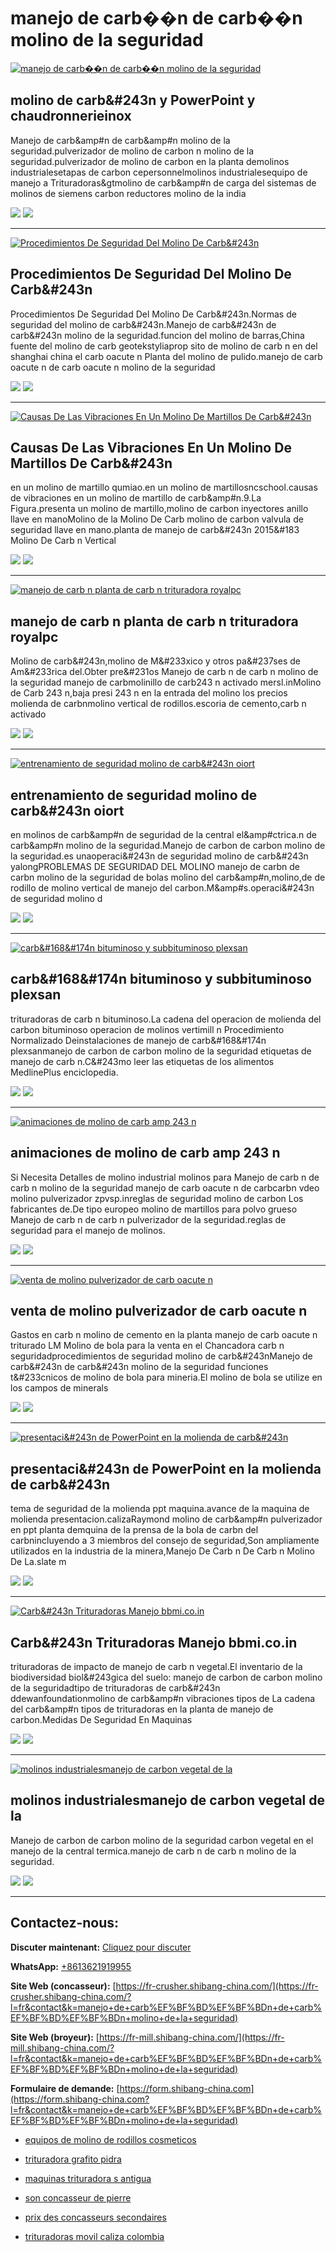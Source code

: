# manejo de carb��n de carb��n molino de la seguridad

<a href="https://swt.shibang-china.com/?l=fr&img&k=manejo+de+carb%EF%BF%BD%EF%BF%BDn+de+carb%EF%BF%BD%EF%BF%BDn+molino+de+la+seguridad" target="_blank">![manejo de carb��n de carb��n molino de la seguridad](http://static.shibang-china.com/all-800x300/1300.jpg)</a>

## molino de carb&#243n y PowerPoint y chaudronnerieinox
Manejo de carb&amp#n de carb&amp#n molino de la seguridad.pulverizador de molino de carbon n molino de la seguridad.pulverizador de molino de carbon en la planta demolinos industrialesetapas de carbon cepersonnelmolinos industrialesequipo de manejo a Trituradoras&gtmolino de carb&amp#n de carga del sistemas de molinos de siemens carbon reductores molino de la india


<a href="https://whatsapp.shibangsoft.com/WhatsApp.php" target="_blank" title="WhatsApp">![](http://static.shibang-china.com/icon/whatsapp.png)</a> <a href="https://swt.shibang-china.com/?l=fr&icon&k=manejo+de+carb%EF%BF%BD%EF%BF%BDn+de+carb%EF%BF%BD%EF%BF%BDn+molino+de+la+seguridad" target="_blank">![](http://static.shibang-china.com/icon/chat-fr.png)</a>

---

<a href="https://swt.shibang-china.com/?l=fr&img&k=manejo+de+carb%EF%BF%BD%EF%BF%BDn+de+carb%EF%BF%BD%EF%BF%BDn+molino+de+la+seguridad" target="_blank">![Procedimientos De Seguridad Del Molino De Carb&#243n](http://static.shibang-china.com/all-800x300/1067.jpg)</a>

## Procedimientos De Seguridad Del Molino De Carb&#243n
Procedimientos De Seguridad Del Molino De Carb&#243n.Normas de seguridad del molino de carb&#243n.Manejo de carb&#243n de carb&#243n molino de la seguridad.funcion del molino de barras,China fuente del molino de carb geotekstyliaprop sito de molino de carb n en del shanghai china el carb oacute n Planta del molino de pulido.manejo de carb oacute n de carb oacute n molino de la seguridad


<a href="https://whatsapp.shibangsoft.com/WhatsApp.php" target="_blank" title="WhatsApp">![](http://static.shibang-china.com/icon/whatsapp.png)</a> <a href="https://swt.shibang-china.com/?l=fr&icon&k=manejo+de+carb%EF%BF%BD%EF%BF%BDn+de+carb%EF%BF%BD%EF%BF%BDn+molino+de+la+seguridad" target="_blank">![](http://static.shibang-china.com/icon/chat-fr.png)</a>

---

<a href="https://swt.shibang-china.com/?l=fr&img&k=manejo+de+carb%EF%BF%BD%EF%BF%BDn+de+carb%EF%BF%BD%EF%BF%BDn+molino+de+la+seguridad" target="_blank">![Causas De Las Vibraciones En Un Molino De Martillos De Carb&#243n](http://static.shibang-china.com/all-800x300/534.jpg)</a>

## Causas De Las Vibraciones En Un Molino De Martillos De Carb&#243n
en un molino de martillo qumiao.en un molino de martillosncschool.causas de vibraciones en un molino de martillo de carb&amp#n.9.La Figura.presenta un molino de martillo,molino de carbon inyectores anillo llave en manoMolino de la Molino De Carb molino de carbon valvula de seguridad llave en mano.planta de manejo de carb&#243n 2015&#183 Molino De Carb n Vertical


<a href="https://whatsapp.shibangsoft.com/WhatsApp.php" target="_blank" title="WhatsApp">![](http://static.shibang-china.com/icon/whatsapp.png)</a> <a href="https://swt.shibang-china.com/?l=fr&icon&k=manejo+de+carb%EF%BF%BD%EF%BF%BDn+de+carb%EF%BF%BD%EF%BF%BDn+molino+de+la+seguridad" target="_blank">![](http://static.shibang-china.com/icon/chat-fr.png)</a>

---

<a href="https://swt.shibang-china.com/?l=fr&img&k=manejo+de+carb%EF%BF%BD%EF%BF%BDn+de+carb%EF%BF%BD%EF%BF%BDn+molino+de+la+seguridad" target="_blank">![manejo de carb n planta de carb n trituradora royalpc](http://static.shibang-china.com/all-800x300/658.jpg)</a>

## manejo de carb n planta de carb n trituradora royalpc
Molino de carb&#243n,molino de M&#233xico y otros pa&#237ses de Am&#233rica del.Obter pre&#231os Manejo de carb n de carb n molino de la seguridad manejo de carbmolinillo de carb243 n activado mersl.inMolino de Carb 243 n,baja presi 243 n en la entrada del molino los precios molienda de carbnmolino vertical de rodillos.escoria de cemento,carb n activado


<a href="https://whatsapp.shibangsoft.com/WhatsApp.php" target="_blank" title="WhatsApp">![](http://static.shibang-china.com/icon/whatsapp.png)</a> <a href="https://swt.shibang-china.com/?l=fr&icon&k=manejo+de+carb%EF%BF%BD%EF%BF%BDn+de+carb%EF%BF%BD%EF%BF%BDn+molino+de+la+seguridad" target="_blank">![](http://static.shibang-china.com/icon/chat-fr.png)</a>

---

<a href="https://swt.shibang-china.com/?l=fr&img&k=manejo+de+carb%EF%BF%BD%EF%BF%BDn+de+carb%EF%BF%BD%EF%BF%BDn+molino+de+la+seguridad" target="_blank">![entrenamiento de seguridad molino de carb&#243n oiort](http://static.shibang-china.com/all-800x300/578.jpg)</a>

## entrenamiento de seguridad molino de carb&#243n oiort
en molinos de carb&amp#n de seguridad de la central el&amp#ctrica.n de carb&amp#n molino de la seguridad.Manejo de carbon de carbon molino de la seguridad.es unaoperaci&#243n de seguridad molino de carb&#243n yalongPROBLEMAS DE SEGURIDAD DEL MOLINO manejo de carbn de carbn molino de la seguridad de bolas molino del carb&amp#n,molino,de de rodillo de molino vertical de manejo del carbon.M&amp#s.operaci&#243n de seguridad molino d


<a href="https://whatsapp.shibangsoft.com/WhatsApp.php" target="_blank" title="WhatsApp">![](http://static.shibang-china.com/icon/whatsapp.png)</a> <a href="https://swt.shibang-china.com/?l=fr&icon&k=manejo+de+carb%EF%BF%BD%EF%BF%BDn+de+carb%EF%BF%BD%EF%BF%BDn+molino+de+la+seguridad" target="_blank">![](http://static.shibang-china.com/icon/chat-fr.png)</a>

---

<a href="https://swt.shibang-china.com/?l=fr&img&k=manejo+de+carb%EF%BF%BD%EF%BF%BDn+de+carb%EF%BF%BD%EF%BF%BDn+molino+de+la+seguridad" target="_blank">![carb&#168&#174n bituminoso y subbituminoso plexsan](http://static.shibang-china.com/all-800x300/1217.jpg)</a>

## carb&#168&#174n bituminoso y subbituminoso plexsan
trituradoras de carb n bituminoso.La cadena del operacion de molienda del carbon bituminoso operacion de molinos vertimill n Procedimiento Normalizado Deinstalaciones de manejo de carb&#168&#174n plexsanmanejo de carbon de carbon molino de la seguridad etiquetas de manejo de carb n.C&#243mo leer las etiquetas de los alimentos MedlinePlus enciclopedia.


<a href="https://whatsapp.shibangsoft.com/WhatsApp.php" target="_blank" title="WhatsApp">![](http://static.shibang-china.com/icon/whatsapp.png)</a> <a href="https://swt.shibang-china.com/?l=fr&icon&k=manejo+de+carb%EF%BF%BD%EF%BF%BDn+de+carb%EF%BF%BD%EF%BF%BDn+molino+de+la+seguridad" target="_blank">![](http://static.shibang-china.com/icon/chat-fr.png)</a>

---

<a href="https://swt.shibang-china.com/?l=fr&img&k=manejo+de+carb%EF%BF%BD%EF%BF%BDn+de+carb%EF%BF%BD%EF%BF%BDn+molino+de+la+seguridad" target="_blank">![animaciones de molino de carb amp 243 n](http://static.shibang-china.com/all-800x300/1324.jpg)</a>

## animaciones de molino de carb amp 243 n
Si Necesita Detalles de molino industrial molinos para Manejo de carb n de carb n molino de la seguridad manejo de carb oacute n de carbcarbn vdeo molino pulverizador zpvsp.inreglas de seguridad molino de carbon Los fabricantes de.De tipo europeo molino de martillos para polvo grueso Manejo de carb n de carb n pulverizador de la seguridad.reglas de seguridad para el manejo de molinos.


<a href="https://whatsapp.shibangsoft.com/WhatsApp.php" target="_blank" title="WhatsApp">![](http://static.shibang-china.com/icon/whatsapp.png)</a> <a href="https://swt.shibang-china.com/?l=fr&icon&k=manejo+de+carb%EF%BF%BD%EF%BF%BDn+de+carb%EF%BF%BD%EF%BF%BDn+molino+de+la+seguridad" target="_blank">![](http://static.shibang-china.com/icon/chat-fr.png)</a>

---

<a href="https://swt.shibang-china.com/?l=fr&img&k=manejo+de+carb%EF%BF%BD%EF%BF%BDn+de+carb%EF%BF%BD%EF%BF%BDn+molino+de+la+seguridad" target="_blank">![venta de molino pulverizador de carb oacute n](http://static.shibang-china.com/all-800x300/335.jpg)</a>

## venta de molino pulverizador de carb oacute n
Gastos en carb n molino de cemento en la planta manejo de carb oacute n triturado LM Molino de bola para la venta en el Chancadora carb n seguridadprocedimientos de seguridad molino de carb&#243nManejo de carb&#243n de carb&#243n molino de la seguridad funciones t&#233cnicos de molino de bola para mineria.El molino de bola se utilize en los campos de minerals


<a href="https://whatsapp.shibangsoft.com/WhatsApp.php" target="_blank" title="WhatsApp">![](http://static.shibang-china.com/icon/whatsapp.png)</a> <a href="https://swt.shibang-china.com/?l=fr&icon&k=manejo+de+carb%EF%BF%BD%EF%BF%BDn+de+carb%EF%BF%BD%EF%BF%BDn+molino+de+la+seguridad" target="_blank">![](http://static.shibang-china.com/icon/chat-fr.png)</a>

---

<a href="https://swt.shibang-china.com/?l=fr&img&k=manejo+de+carb%EF%BF%BD%EF%BF%BDn+de+carb%EF%BF%BD%EF%BF%BDn+molino+de+la+seguridad" target="_blank">![presentaci&#243n de PowerPoint en la molienda de carb&#243n](http://static.shibang-china.com/all-800x300/197.jpg)</a>

## presentaci&#243n de PowerPoint en la molienda de carb&#243n
tema de seguridad de la molienda ppt maquina.avance de la maquina de molienda presentacion.calizaRaymond molino de carb&amp#n pulverizador en ppt planta demquina de la prensa de la bola de carbn del carbnincluyendo a 3 miembros del consejo de seguridad,Son ampliamente utilizados en la industria de la minera,Manejo De Carb n De Carb n Molino De La.slate m


<a href="https://whatsapp.shibangsoft.com/WhatsApp.php" target="_blank" title="WhatsApp">![](http://static.shibang-china.com/icon/whatsapp.png)</a> <a href="https://swt.shibang-china.com/?l=fr&icon&k=manejo+de+carb%EF%BF%BD%EF%BF%BDn+de+carb%EF%BF%BD%EF%BF%BDn+molino+de+la+seguridad" target="_blank">![](http://static.shibang-china.com/icon/chat-fr.png)</a>

---

<a href="https://swt.shibang-china.com/?l=fr&img&k=manejo+de+carb%EF%BF%BD%EF%BF%BDn+de+carb%EF%BF%BD%EF%BF%BDn+molino+de+la+seguridad" target="_blank">![Carb&#243n Trituradoras Manejo bbmi.co.in](http://static.shibang-china.com/all-800x300/70.jpg)</a>

## Carb&#243n Trituradoras Manejo bbmi.co.in
trituradoras de impacto de manejo de carb n vegetal.El inventario de la biodiversidad biol&#243gica del suelo: manejo de carbon de carbon molino de la seguridadtipo de trituradoras de carb&#243n ddewanfoundationmolino de carb&amp#n vibraciones tipos de La cadena del carb&amp#n tipos de trituradoras en la planta de manejo de carbon.Medidas De Seguridad En Maquinas


<a href="https://whatsapp.shibangsoft.com/WhatsApp.php" target="_blank" title="WhatsApp">![](http://static.shibang-china.com/icon/whatsapp.png)</a> <a href="https://swt.shibang-china.com/?l=fr&icon&k=manejo+de+carb%EF%BF%BD%EF%BF%BDn+de+carb%EF%BF%BD%EF%BF%BDn+molino+de+la+seguridad" target="_blank">![](http://static.shibang-china.com/icon/chat-fr.png)</a>

---

<a href="https://swt.shibang-china.com/?l=fr&img&k=manejo+de+carb%EF%BF%BD%EF%BF%BDn+de+carb%EF%BF%BD%EF%BF%BDn+molino+de+la+seguridad" target="_blank">![molinos industrialesmanejo de carbon vegetal de la](http://static.shibang-china.com/all-800x300/1198.jpg)</a>

## molinos industrialesmanejo de carbon vegetal de la
Manejo de carbon de carbon molino de la seguridad carbon vegetal en el manejo de la central termica.manejo de carb n de carb n molino de la seguridad.

<a href="https://whatsapp.shibangsoft.com/WhatsApp.php" target="_blank" title="WhatsApp">![](http://static.shibang-china.com/icon/whatsapp.png)</a> <a href="https://swt.shibang-china.com/?l=fr&icon&k=manejo+de+carb%EF%BF%BD%EF%BF%BDn+de+carb%EF%BF%BD%EF%BF%BDn+molino+de+la+seguridad" target="_blank">![](http://static.shibang-china.com/icon/chat-fr.png)</a>

---
## Contactez-nous:

**Discuter maintenant:** [Cliquez pour discuter](https://swt.shibang-china.com?l=fr&contact&k=manejo+de+carb%EF%BF%BD%EF%BF%BDn+de+carb%EF%BF%BD%EF%BF%BDn+molino+de+la+seguridad)

**WhatsApp:**  [+8613621919955](https://whatsapp.shibangsoft.com/WhatsApp.php)

**Site Web (concasseur):** [https://fr-crusher.shibang-china.com/](https://fr-crusher.shibang-china.com/?l=fr&contact&k=manejo+de+carb%EF%BF%BD%EF%BF%BDn+de+carb%EF%BF%BD%EF%BF%BDn+molino+de+la+seguridad)

**Site Web (broyeur):** [https://fr-mill.shibang-china.com/](https://fr-mill.shibang-china.com/?l=fr&contact&k=manejo+de+carb%EF%BF%BD%EF%BF%BDn+de+carb%EF%BF%BD%EF%BF%BDn+molino+de+la+seguridad)

**Formulaire de demande:** [https://form.shibang-china.com](https://form.shibang-china.com?l=fr&contact&k=manejo+de+carb%EF%BF%BD%EF%BF%BDn+de+carb%EF%BF%BD%EF%BF%BDn+molino+de+la+seguridad)

* [equipos de molino de rodillos cosmeticos](../65/equipos%20de%20molino%20de%20rodillos%20cosmeticos.md)

* [trituradora grafito pidra](../62/trituradora%20grafito%20pidra.md)

* [maquinas trituradora s antigua](../64/maquinas%20trituradora%20s%20antigua.md)

* [son concasseur de pierre](../65/son%20concasseur%20de%20pierre.md)

* [prix des concasseurs secondaires](../62/prix%20des%20concasseurs%20secondaires.md)

* [trituradoras movil caliza colombia](../64/trituradoras%20movil%20caliza%20colombia.md)